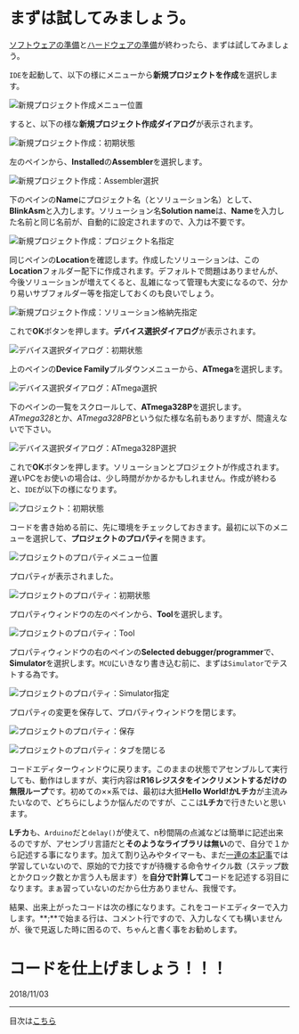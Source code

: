 # まずは試してみましょう。

[ソフトウェアの準備][PrepSoftware]と[ハードウェアの準備][PrepHardware]が終わったら、まずは試してみましょう。

`IDE`を起動して、以下の様にメニューから**新規プロジェクトを作成**を選択します。

![新規プロジェクト作成メニュー位置](images/NewProjectMenu.png)

すると、以下の様な**新規プロジェクト作成ダイアログ**が表示されます。

![新規プロジェクト作成：初期状態](images/NewProject1.png)

左のペインから、**Installed**の**Assembler**を選択します。

![新規プロジェクト作成：Assembler選択](images/NewProject2.png)

下のペインの**Name**にプロジェクト名（とソリューション名）として、**BlinkAsm**と入力します。ソリューション名**Solution name**は、**Name**を入力した名前と同じ名前が、自動的に設定されますので、入力は不要です。

![新規プロジェクト作成：プロジェクト名指定](images/NewProject3.png)

同じペインの**Location**を確認します。作成したソリューションは、この**Location**フォルダー配下に作成されます。デフォルトで問題はありませんが、今後ソリューションが増えてくると、乱雑になって管理も大変になるので、分かり易いサブフォルダー等を指定しておくのも良いでしょう。

![新規プロジェクト作成：ソリューション格納先指定](images/NewProject4.png)

これで**OK**ボタンを押します。**デバイス選択ダイアログ**が表示されます。

![デバイス選択ダイアログ：初期状態](images/DeviceSelect1.png)

上のペインの**Device Family**プルダウンメニューから、**ATmega**を選択します。

![デバイス選択ダイアログ：ATmega選択](images/DeviceSelect2.png)

下のペインの一覧をスクロールして、**ATmega328P**を選択します。*ATmega328*とか、*ATmega328PB*という似た様な名前もありますが、間違えないで下さい。

![デバイス選択ダイアログ：ATmega328P選択](images/DeviceSelect3.png)

これで**OK**ボタンを押します。ソリューションとプロジェクトが作成されます。遅いPCをお使いの場合は、少し時間がかかるかもしれません。作成が終わると、`IDE`が以下の様になります。

![プロジェクト：初期状態](images/NewProject5.png)

コードを書き始める前に、先に環境をチェックしておきます。最初に以下のメニューを選択して、**プロジェクトのプロパティ**を開きます。

![プロジェクトのプロパティメニュー位置](images/NewProject6.png)

プロパティが表示されました。

![プロジェクトのプロパティ：初期状態](images/NewProject7.png)

プロパティウィンドウの左のペインから、**Tool**を選択します。

![プロジェクトのプロパティ：Tool](images/NewProject8.png)

プロパティウィンドウの右のペインの**Selected debugger/programmer**で、**Simulator**を選択します。`MCU`にいきなり書き込む前に、まずは`Simulator`でテストする為です。

![プロジェクトのプロパティ：Simulator指定](images/NewProject9.png)

プロパティの変更を保存して、プロパティウィンドウを閉じます。

![プロジェクトのプロパティ：保存](images/NewProject10.png)

![プロジェクトのプロパティ：タブを閉じる](images/NewProject11.png)

コードエディターウィンドウに戻ります。このままの状態でアセンブルして実行しても、動作はしますが、実行内容は**R16レジスタをインクリメントするだけの無限ループ**です。初めての××系では、最初は大抵**Hello World!**か**Lチカ**が主流みたいなので、どちらにしようか悩んだのですが、ここは**Lチカ**で行きたいと思います。

**Lチカ**も、`Arduino`だと`delay()`が使えて、n秒間隔の点滅などは簡単に記述出来るのですが、アセンブリ言語だと**そのようなライブラリは無い**ので、自分で１から記述する事になります。加えて割り込みやタイマーも、まだ[一連の本記事][BackToToc]では学習していないので、原始的で力技ですが待機する命令サイクル数（ステップ数とかクロック数とか言う人も居ます）を**自分で計算して**コードを記述する羽目になります。まぁ習っていないのだから仕方ありません、我慢です。

結果、出来上がったコードは次の様になります。これをコードエディターで入力します。**\;**で始まる行は、コメント行ですので、入力しなくても構いませんが、後で見返した時に困るので、ちゃんと書く事をお勧めします。


# コードを仕上げましょう！！！


2018/11/03
***
目次は[こちら][BackToToc]

[BackToToc]: ../toc.md "目次に戻る"
[PrepSoftware]: ./Software.md "ソフトウェアの準備"
[PrepHardware]: ./Hardware.md "ハードウェアの準備"
